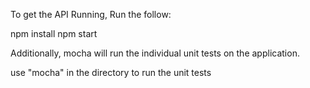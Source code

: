 To get the API Running, Run the follow:

npm install
npm start


Additionally, mocha will run the individual unit tests on the application.

use "mocha" in the directory to run the unit tests

